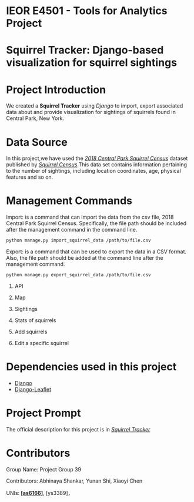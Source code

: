 # IEOR E4501 - Tools for Analytics  Project
# Squirrel Tracker: Django-based visualization for squirrel sightings


# Project Introduction

We created a **Squirrel Tracker** using *Django* to import, export associated data about and provide visualization for sightings of squirrels found in Central Park, New York.


# Data Source
In this project,we have used the [*2018 Central Park Squirrel Census*](https://data.cityofnewyork.us/Environment/2018-Central-Park-Squirrel-Census-Squirrel-Data/vfnx-vebw) dataset published by [*Squirrel Census*](https://www.thesquirrelcensus.com/).This data set contains information pertaining to the number of sightings, including location coordinates, age, physical features and so on. 


# Management Commands 
Import: is a command that can import the data from the csv file, 2018 Central Park Squirrel Census. Specifically, the file path should be included after the management command in the command line. 

```sh
python manage.py import_squirrel_data /path/to/file.csv
```

Export: is a command that can be used to export the data in a CSV format. Also, the file path should be added at the command line after the management command.

```sh
python manage.py export_squirrel_data /path/to/file.csv
```

1. API

2. Map     

3. Sightings 

4. Stats of squirrels

5. Add squirrels

5. Edit a specific squirrel

# Dependencies used in this project
- [Django](https://www.djangoproject.com)
- [Django-Leaflet](https://django-leaflet.readthedocs.io/en/latest/)  

# Project Prompt
The official description for this project is in [*Squirrel Tracker*](https://docs.google.com/document/d/1SPv3fMDKiemrR86rD-S9ecvI2npz3PljDzwCfxK2x5g/edit)

# Contributors

Group Name: Project Group 39

Contributors: Abhinaya Shankar, Yunan Shi, Xiaoyi Chen

UNIs: [**[as6166]**](https://github.com/as6166), [ys3389]，
